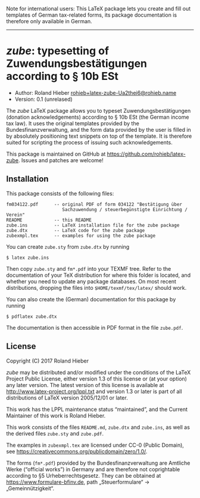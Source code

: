 Note for international users: This LaTeX package lets you create and fill out
templates of German tax-related forms, its package documentation is therefore
only available in German.

----

*zube*: typesetting of Zuwendungsbestätigungen according to § 10b ESt
=====================================================================

* Author:  Roland Hieber <rohieb+latex-zube-Ua2thei6@rohieb.name>
* Version: 0.1 (unrelased)

The *zube* LaTeX package allows you to typeset Zuwendungsbestätigungen (donation
acknowledgements) according to § 10b ESt (the German income tax law).  It uses
the original templates provided by the Bundesfinanzverwaltung, and the form data
provided by the user is filled in by absolutely positioning text snippets on
top of the template.  It is therefore suited for scripting the process of
issuing such acknowledgements.

This package is maintained on GitHub at <https://github.com/rohieb/latex-zube>.
Issues and patches are welcome!


Installation
------------

This package consists of the following files:

    fm034122.pdf      -- original PDF of form 034122 "Bestätigung über
                         Sachzuwendung / steuerbegünstigte Einrichtung / Verein"
    README            -- this README
    zube.ins          -- LaTeX installation file for the zube package
    zube.dtx          -- LaTeX code for the zube package
    zubexmpl.tex      -- examples for using the zube package

You can create `zube.sty` from `zube.dtx` by running

    $ latex zube.ins

Then copy `zube.sty` and `fm*.pdf` into your TEXMF tree. Refer to the
documentation of your TeX distribution for where this folder is located, and
whether you need to update any package databases.  On most recent distributions,
dropping the files into `$HOME/texmf/tex/latex/` should work.

You can also create the (German) documentation for this package by running

    $ pdflatex zube.dtx

The documentation is then accessible in PDF format in the file `zube.pdf`.


License
-------

Copyright (C) 2017 Roland Hieber

*zube* may be distributed and/or modified under the conditions of the LaTeX
Project Public License, either version 1.3 of this license or (at your option)
any later version.  The latest version of this license is available at
<http://www.latex-project.org/lppl.txt> and version 1.3 or later is part of all
distributions of LaTeX version 2005/12/01 or later.

This work has the LPPL maintenance status “maintained”, and the Current
Maintainer of this work is Roland Hieber.

This work consists of the files `README.md`, `zube.dtx` and `zube.ins`, as well
as the derived files `zube.sty` and `zube.pdf`.

The examples in `zubexmpl.tex` are licensed under CC-0 (Public Domain), see
<https://creativecommons.org/publicdomain/zero/1.0/>.

The forms (`fm*.pdf`) provided by the Bundesfinanzverwaltung are Amtliche
Werke (“official works”) in Germany and are therefore not coprightable
according to §5 Urheberrechtsgesetz.  They can be obtained at
<https://www.formulare-bfinv.de>, path „Steuerformulare“ → „Gemeinnützigkeit“.

